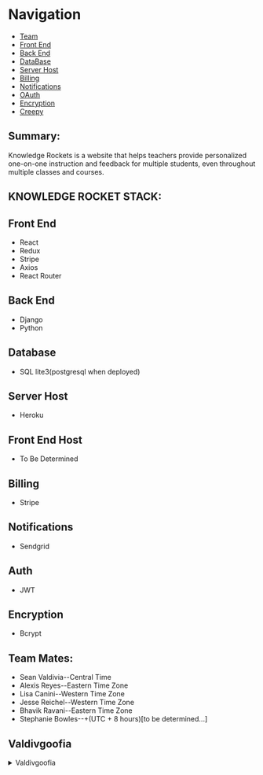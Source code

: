 # Navigation

- [Team](#team)
- [Front End](#front-end)
- [Back End](#back-end)
- [DataBase](#data-base)
- [Server Host](#server-host)
- [Billing](#billing)
- [Notifications](#notify)
- [OAuth](#oauth)
- [Encryption](#encryption)
- [Creepy](#Valdivgoofia)


## Summary:
Knowledge Rockets is a website that helps teachers provide personalized
one-on-one instruction and feedback for multiple students, even throughout multiple
classes and courses.

## KNOWLEDGE ROCKET STACK:

## Front End
- React
- Redux
- Stripe
- Axios
- React Router

## Back End
- Django
- Python

## Database
- SQL lite3(postgresql when deployed)

## Server Host
- Heroku

## Front End Host
- To Be Determined

## Billing
- Stripe

## Notifications
- Sendgrid

## Auth
- JWT

## Encryption
- Bcrypt

## Team Mates:
- Sean Valdivia--Central Time
- Alexis Reyes--Eastern Time Zone
- Lisa Canini--Western Time Zone
- Jesse Reichel--Western Time Zone
- Bhavik Ravani--Eastern Time Zone
- Stephanie Bowles--+(UTC + 8 hours)[to be determined...]





































































## Valdivgoofia

<details> 
  <summary> Valdivgoofia </summary>
    .;`
             `.:;'+##@@@@@:
        .@@@@@@@#+''+@@@@@@@@+
       @@@@;`           '@@#@@@@`
     :@@+                     +@@@
    :@@`                        '@@:
   `@@`                           @@'
   @@'                             @@:
  :@@        .                     ;@@
  @@'       @@@         '@@@        @@'
  @@`       .+'          @@         @@@
 .@@                                @@@
 :@@     #                          @@@
 :@@     #@                 `@      @@@
 .@@      @@+             `@@`     #@@,
  @@,      ;@@@#;,`  `.;@@@@`     .@@@
  @@@        `'@@@@@@@@@@'`       @@@
  `@@;                          `@@@.
   '@@;                        '@@@
    '@@@.                    :@@@:
      @@@@#:              ,#@@@.
        '@@@@@@@@####@@@@@@#,
           `:+@@@@@@@#':`
</details>




